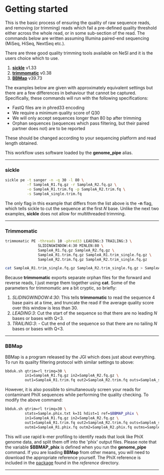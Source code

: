 # Getting started

This is the basic process of ensuring the quality of raw sequence reads, and removing (or trimming) reads which fail a pre-defined quality threshold either across the whole read, or in some sub-section of the read. The commands below are written assuming Illumina paired-end sequencing (MiSeq, HiSeq, NextSeq etc.).

There are three good quality trimming tools available on NeSI and it is the users choice which to use.

1. [**sickle**](https://github.com/najoshi/sickle) v1.33
1. [**trimmomatic**](http://www.usadellab.org/cms/index.php?page=trimmomatic) v0.38
1. [**BBMap**](https://jgi.doe.gov/data-and-tools/bbtools/bb-tools-user-guide/bbmap-guide/) v39.73

The examples below are given with approximately equivalent settings but there are a few differences in behaviour that cannot be captured. Specifically, these commands will run with the following specifications:

* FastQ files are in phred33 encoding
* We require a minimum quality score of Q30
* We will only accept sequences longer than 80 bp after trimming
* Orphan sequences (sequences which pass filtering, but their paired partner does not) are to be reported

These should be changed according to your sequencing platform and read length obtained.

This workflow uses software loaded by the **genome_pipe** alias. 

----

### sickle

```bash
sickle pe -t sanger -n -q 30 -l 80 \
          -f SampleA_R1.fq.gz -r SampleA_R2.fq.gz \
          -o SampleA_R1.trim.fq -p SampleA_R2.trim.fq \
          -s SampleA_single.trim.fq
```

The only flag in this example that differs from the list above is the **-n** flag, which tells sickle to cut the sequence at the first *N* base. Unlike the next two examples, **sickle** does not allow for multithreaded trimming.

----

### Trimmomatic

```bash
trimmomatic PE -threads 10 -phred33 LEADING:3 TRAILING:3 \
               SLIDINGWINDOW:4:30 MINLEN:80 \
               SampleA_R1.fq.gz SampleA_R2.fq.gz \
               SampleA_R1.trim.fq.gz SampleA_R1.trim_single.fq.gz \
               SampleA_R2.trim.fq.gz SampleA_R2.trim_single.fq.gz

cat SampleA_R1.trim_single.fq.gz SampleA_R2.trim_single.fq.gz > SampleA_single.trim.fq.gz
```

Because **trimmomatic** exports separate orphan files for the forward and reverse reads, I just merge them together using **cat**. Some of the parameters for trimmomatic are a bit cryptic, so briefly:

1. *SLIDINGWINDOW:4:30*: This tells **trimmomatic** to read the sequence 4 base pairs at a time, and truncate the read if the average quality score over this window is less
than 30.
1. *LEADING:3*: Cut the start of the sequence so that there are no leading *N* bases or bases with Q<3.
1. *TRAILING:3*: - Cut the end of the sequence so that there are no tailing *N* bases or bases with Q<3.

----

### BBMap

BBMap is a program released by the JGI which does just about everything. To run its quailty filtering protocol with similar settings to above:

```bash
bbduk.sh qtrim=rl trimq=30 \
         in1=SampleA_R1.fq.gz in2=SampleA_R2.fq.gz \
         out1=SampleA_R1.trim.fq out2=SampleA_R2.trim.fq outs=SampleA_single.trim.fq.gz
```

However, it is also possible to simultaneously screen your reads for contaminant PhiX sequences while performing the quality checking. To modify the above command:

```bash
bbduk.sh qtrim=rl trimq=30 \
         stats=Sample.phix.txt k=31 hdist=1 ref=$BBMAP_phix \
         in1=SampleA_R1.fq.gz in2=SampleA_R2.fq.gz \
         out1=SampleA_R1.trim.fq out2=SampleA_R2.trim.fq outs=SampleA_single.trim.fq.gz \
         outm1=SampleA_R1.phix.fq outm2=SampleA_R2.phix.fq outms=SampleA_s.phix.fq.gz
```

This will use rapid k-mer profiling to identify reads that look like PhiX genome data, and split them off into the 'phix' output files. Please note that the variable **$BBMAP_phix** is defined when you run the **genome_pipe** command. If you are loading **BBMap** from other means, you will need to download the appropriate reference yourself. The PhiX reference is included in the [package](https://sourceforge.net/projects/bbmap/) found in the *reference* directory.

----
